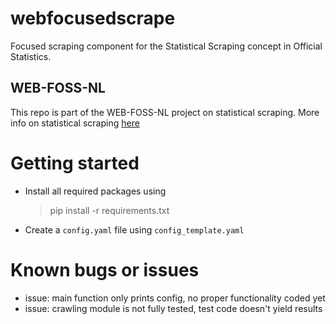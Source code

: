 # webfocusedscrape
Focused scraping component for the Statistical Scraping concept in Official Statistics.

## WEB-FOSS-NL
This repo is part of the WEB-FOSS-NL project on statistical scraping.
More info on statistical scraping [here](https://github.com/SNStatComp/SSIG) 

# Getting started
- Install all required packages using 
    > pip install -r requirements.txt
- Create a `config.yaml` file using `config_template.yaml`

# Known bugs or issues
- issue: main function only prints config, no proper functionality coded yet
- issue: crawling module is not fully tested, test code doesn't yield results

